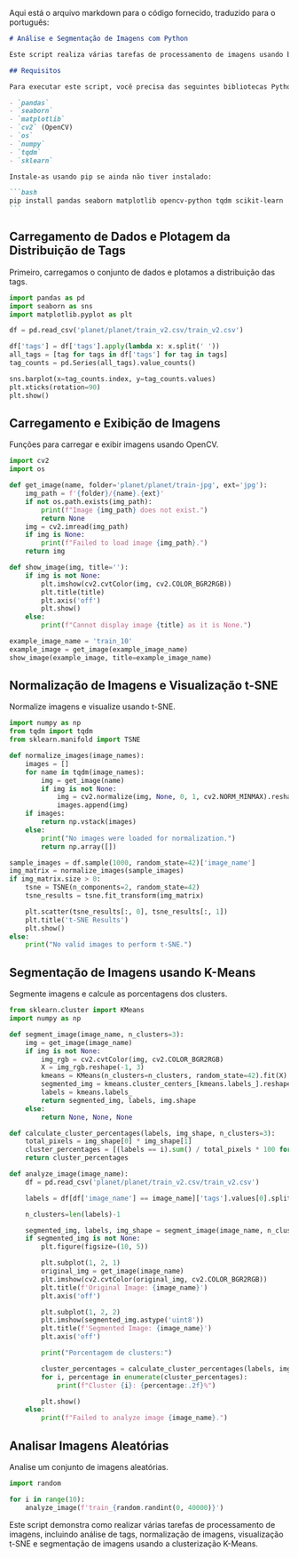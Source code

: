 Aqui está o arquivo markdown para o código fornecido, traduzido para o português:

````markdown
# Análise e Segmentação de Imagens com Python

Este script realiza várias tarefas de processamento de imagens usando bibliotecas Python, como `pandas`, `seaborn`, `matplotlib`, `cv2` e `sklearn`. As etapas incluem a leitura de dados, plotagem da distribuição de tags, carregamento e exibição de imagens, normalização de imagens para t-SNE e segmentação de imagens usando a clusterização K-Means.

## Requisitos

Para executar este script, você precisa das seguintes bibliotecas Python:

- `pandas`
- `seaborn`
- `matplotlib`
- `cv2` (OpenCV)
- `os`
- `numpy`
- `tqdm`
- `sklearn`

Instale-as usando pip se ainda não tiver instalado:

```bash
pip install pandas seaborn matplotlib opencv-python tqdm scikit-learn
```
````

## Carregamento de Dados e Plotagem da Distribuição de Tags

Primeiro, carregamos o conjunto de dados e plotamos a distribuição das tags.

```python
import pandas as pd
import seaborn as sns
import matplotlib.pyplot as plt

df = pd.read_csv('planet/planet/train_v2.csv/train_v2.csv')

df['tags'] = df['tags'].apply(lambda x: x.split(' '))
all_tags = [tag for tags in df['tags'] for tag in tags]
tag_counts = pd.Series(all_tags).value_counts()

sns.barplot(x=tag_counts.index, y=tag_counts.values)
plt.xticks(rotation=90)
plt.show()
```

## Carregamento e Exibição de Imagens

Funções para carregar e exibir imagens usando OpenCV.

```python
import cv2
import os

def get_image(name, folder='planet/planet/train-jpg', ext='jpg'):
    img_path = f'{folder}/{name}.{ext}'
    if not os.path.exists(img_path):
        print(f"Image {img_path} does not exist.")
        return None
    img = cv2.imread(img_path)
    if img is None:
        print(f"Failed to load image {img_path}.")
    return img

def show_image(img, title=''):
    if img is not None:
        plt.imshow(cv2.cvtColor(img, cv2.COLOR_BGR2RGB))
        plt.title(title)
        plt.axis('off')
        plt.show()
    else:
        print(f"Cannot display image {title} as it is None.")

example_image_name = 'train_10'
example_image = get_image(example_image_name)
show_image(example_image, title=example_image_name)
```

## Normalização de Imagens e Visualização t-SNE

Normalize imagens e visualize usando t-SNE.

```python
import numpy as np
from tqdm import tqdm
from sklearn.manifold import TSNE

def normalize_images(image_names):
    images = []
    for name in tqdm(image_names):
        img = get_image(name)
        if img is not None:
            img = cv2.normalize(img, None, 0, 1, cv2.NORM_MINMAX).reshape(-1)
            images.append(img)
    if images:
        return np.vstack(images)
    else:
        print("No images were loaded for normalization.")
        return np.array([])

sample_images = df.sample(1000, random_state=42)['image_name']
img_matrix = normalize_images(sample_images)
if img_matrix.size > 0:
    tsne = TSNE(n_components=2, random_state=42)
    tsne_results = tsne.fit_transform(img_matrix)

    plt.scatter(tsne_results[:, 0], tsne_results[:, 1])
    plt.title('t-SNE Results')
    plt.show()
else:
    print("No valid images to perform t-SNE.")
```

## Segmentação de Imagens usando K-Means

Segmente imagens e calcule as porcentagens dos clusters.

```python
from sklearn.cluster import KMeans
import numpy as np

def segment_image(image_name, n_clusters=3):
    img = get_image(image_name)
    if img is not None:
        img_rgb = cv2.cvtColor(img, cv2.COLOR_BGR2RGB)
        X = img_rgb.reshape(-1, 3)
        kmeans = KMeans(n_clusters=n_clusters, random_state=42).fit(X)
        segmented_img = kmeans.cluster_centers_[kmeans.labels_].reshape(img.shape)
        labels = kmeans.labels_
        return segmented_img, labels, img.shape
    else:
        return None, None, None

def calculate_cluster_percentages(labels, img_shape, n_clusters=3):
    total_pixels = img_shape[0] * img_shape[1]
    cluster_percentages = [(labels == i).sum() / total_pixels * 100 for i in range(n_clusters)]
    return cluster_percentages

def analyze_image(image_name):
    df = pd.read_csv('planet/planet/train_v2.csv/train_v2.csv')

    labels = df[df['image_name'] == image_name]['tags'].values[0].split(' ')

    n_clusters=len(labels)-1

    segmented_img, labels, img_shape = segment_image(image_name, n_clusters)
    if segmented_img is not None:
        plt.figure(figsize=(10, 5))

        plt.subplot(1, 2, 1)
        original_img = get_image(image_name)
        plt.imshow(cv2.cvtColor(original_img, cv2.COLOR_BGR2RGB))
        plt.title(f'Original Image: {image_name}')
        plt.axis('off')

        plt.subplot(1, 2, 2)
        plt.imshow(segmented_img.astype('uint8'))
        plt.title(f'Segmented Image: {image_name}')
        plt.axis('off')

        print("Porcentagem de clusters:")

        cluster_percentages = calculate_cluster_percentages(labels, img_shape, n_clusters)
        for i, percentage in enumerate(cluster_percentages):
            print(f"Cluster {i}: {percentage:.2f}%")

        plt.show()
    else:
        print(f"Failed to analyze image {image_name}.")
```

## Analisar Imagens Aleatórias

Analise um conjunto de imagens aleatórias.

```python
import random

for i in range(10):
    analyze_image(f'train_{random.randint(0, 40000)}')
```

Este script demonstra como realizar várias tarefas de processamento de imagens, incluindo análise de tags, normalização de imagens, visualização t-SNE e segmentação de imagens usando a clusterização K-Means.

```

```
